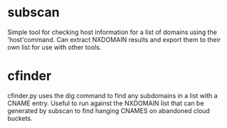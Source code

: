 # subscan
Simple tool for checking host information for a list of domains using the 'host'command.
Can extract NXDOMAIN results and export them to their own list for use with other tools.

# cfinder
cfinder.py uses the dig command to find any subdomains in a list with a CNAME entry. Useful to run against the NXDOMAIN list that can be generated by subscan to find hanging CNAMES on abandoned cloud buckets.
